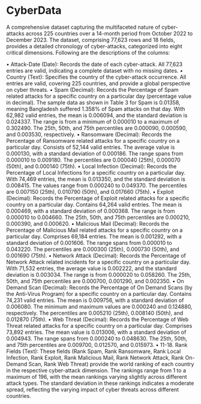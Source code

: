 # CyberData
A comprehensive dataset capturing the multifaceted nature of cyber-attacks across 225 countries over a 14-month period from October 2022 to December 2023. The dataset, comprising 77,623 rows and 18 fields, provides a detailed chronology of cyber-attacks, categorized into eight critical dimensions. Following are the descriptions of the columns:

•	Attack-Date (Date): Records the date of each cyber-attack. All 77,623 entries are valid, indicating a complete dataset with no missing dates.
•	Country (Text): Specifies the country of the cyber-attack occurrence. All entries are valid, covering 225 countries, and provide a global perspective on cyber threats.
•	Spam (Decimal): Records the Percentage of Spam related attacks for a specific country on a particular day (percentage value in decimal). The sample data as shown in Table 3 for Spam is 0.01358, meaning Bangladesh suffered 1.358% of Spam attacks on that day. With 62,982 valid entries, the mean is 0.006094, and the standard deviation is 0.024337. The range is from a minimum of 0.000010 to a maximum of 0.302490. The 25th, 50th, and 75th percentiles are 0.000090, 0.000590, and 0.003530, respectively.
•	Ransomware (Decimal): Records the Percentage of Ransomware related attacks for a specific country on a particular day. Consists of 52,144 valid entries. The average value is 0.000130, with a standard deviation of 0.000186. The range spans from 0.000010 to 0.009180. The percentiles are 0.000040 (25th), 0.000070 (50th), and 0.000140 (75th).
•	Local Infection (Decimal): Records the Percentage of Local Infections for a specific country on a particular day. With 74,469 entries, the mean is 0.013350, and the standard deviation is 0.008415. The values range from 0.000240 to 0.049370. The percentiles are 0.007150 (25th), 0.010790 (50th), and 0.017660 (75th).
•	Exploit (Decimal): Records the Percentage of Exploit related attacks for a specific country on a particular day. Contains 64,264 valid entries. The mean is 0.000469, with a standard deviation of 0.000368. The range is from 0.000010 to 0.004660. The 25th, 50th, and 75th percentiles are 0.000210, 0.000390, and 0.000620.
•	Malicious Mail (Decimal): Records the Percentage of Malicious Mail related attacks for a specific country on a particular day. Comprises 69,184 entries. The mean is 0.001292, with a standard deviation of 0.001606. The range spans from 0.000010 to 0.043220. The percentiles are 0.000300 (25th), 0.000730 (50th), and 0.001690 (75th).
•	Network Attack (Decimal): Records the Percentage of Network Attack related incidents for a specific country on a particular day. With 71,532 entries, the average value is 0.002222, and the standard deviation is 0.003034. The range is from 0.000020 to 0.058260. The 25th, 50th, and 75th percentiles are 0.000700, 0.001290, and 0.002350.
•	On Demand Scan (Decimal): Records the Percentage of On Demand Scans (by the Anti-Virus Program) for a specific country on a particular day. Contains 74,231 valid entries. The mean is 0.009756, with a standard deviation of 0.006080. The minimum and maximum values are 0.000240 and 0.124880, respectively. The percentiles are 0.005210 (25th), 0.008140 (50th), and 0.012870 (75th).
•	Web Threat (Decimal): Records the Percentage of Web Threat related attacks for a specific country on a particular day. Comprises 73,892 entries. The mean value is 0.013006, with a standard deviation of 0.004943. The range spans from 0.000240 to 0.048630. The 25th, 50th, and 75th percentiles are 0.009700, 0.012570, and 0.015973.
•	11-18. Rank Fields (Text): These fields (Rank Spam, Rank Ransomware, Rank Local Infection, Rank Exploit, Rank Malicious Mail, Rank Network Attack, Rank On-Demand Scan, Rank Web Threat) provide the world ranking of each country in the respective cyber-attack dimension. The rankings range from 1 to a maximum of 196, with the mean rankings varying slightly across different attack types. The standard deviation in these rankings indicates a moderate spread, reflecting the varying impact of cyber threats across different countries.

